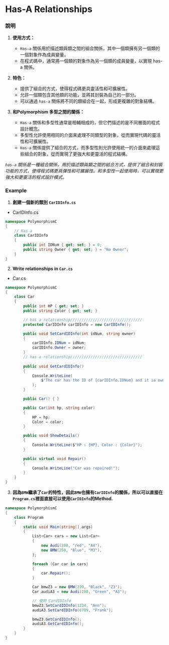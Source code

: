 # Has-A Relationships
### 說明
1. **使用方式：**
   - `Has-a` 關係用於描述類與類之間的組合關係，其中一個類擁有另一個類的一個對象作為成員變量。
   - 在程式碼中，通常將一個類的對象作為另一個類的成員變量，以實現 has-a 關係。

2. **特色：**
   - 提供了組合的方式，使得程式碼更具靈活性和可擴展性。
   - 允許一個類包含其他類的功能，並將其封裝為自己的一部分。
   - 可以通過 `has-a` 關係將不同的類組合在一起，形成更複雜的對象結構。

3. **和Polymorphism 多型之間的關係：**
   - `Has-a` 關係和多型性通常是相輔相成的，但它們描述的是不同層面的程式設計概念。
   - 多型性允許使用相同的介面來處理不同類型的對象，從而實現代碼的靈活性和可擴展性。
   - `Has-a` 關係提供了組合的方式，而多型性則允許使用統一的介面來處理這些組合的對象，從而實現了更強大和更靈活的程式結構。

*`has-a` 關係是一種組合關係，用於描述類與類之間的結合方式，提供了組合和封裝功能的方式，使得程式碼更具彈性和可擴展性。和多型性一起使用時，可以實現更強大和更靈活的程式設計模式。*

### Example
1. **創建一個新的類別 `CarIDInfo.cs`** 

- CarIDInfo.cs

```csharp
namespace PolymorphismC
{
    // Has a
    class CarIDInfo
    {
        public int IDNum { get; set; } = 0;
        public string Owner { get; set; } = "No Owner";
    }
}
```

2. **Write relationships in `Car.cs`**

- Car.cs
```csharp
namespace PolymorphismC
{
    class Car
    {
        public int HP { get; set; }
        public string Color { get; set; }

        // has a relationship////////////////////////////////
        protected CarIDInfo carIDInfo = new CarIDInfo();

        public void SetCardIDInfo(int idNum, string owner)
        {
            carIDInfo.IDNum = idNum;
            carIDInfo.Owner = owner;
        }
        // has a relationship////////////////////////////////
        
        public void GetCardIDInfo()
        {
            Console.WriteLine(
                $"The car has the ID of {carIDInfo.IDNum} and it ia ownwd by {carIDInfo.Owner}"
            );
        }

        public Car() { }

        public Car(int hp, string color)
        {
            HP = hp;
            Color = color;
        }

        public void ShowDetails()
        {
            Console.WriteLine($"HP : {HP}, Color : {Color}");
        }

        public virtual void Repair()
        {
            Console.WriteLine("Car was repaired!");
        }
    }
}

```

3. **因為`BMW`繼承了`Car`的特性，因此`BMW`也擁有`CarIDInfo`的關係，所以可以直接在`Program.cs`裡面直接可以使用`CarIDInfo`的Method.**
```csharp
namespace PolymorphismC
{
    class Program
    {
        static void Main(string[] args)
        {
            List<Car> cars = new List<Car>
            {
                new Audi(200, "red", "A4"),
                new BMW(250, "Blue", "M3"),
            };

            foreach (Car car in cars)
            {
                car.Repair();
            }

            Car bmwZ3 = new BMW(220, "Black", "Z3");
            Car audiA3 = new Audi(280, "Green", "A3");

            // 使用 CardIDInfo
            bmwZ3.SetCardIDInfo(1234, "Ann");
            audiA3.SetCardIDInfo(6789, "Frank");

            bmwZ3.GetCardIDInfo();
            audiA3.GetCardIDInfo();
        }
    }
}
```
